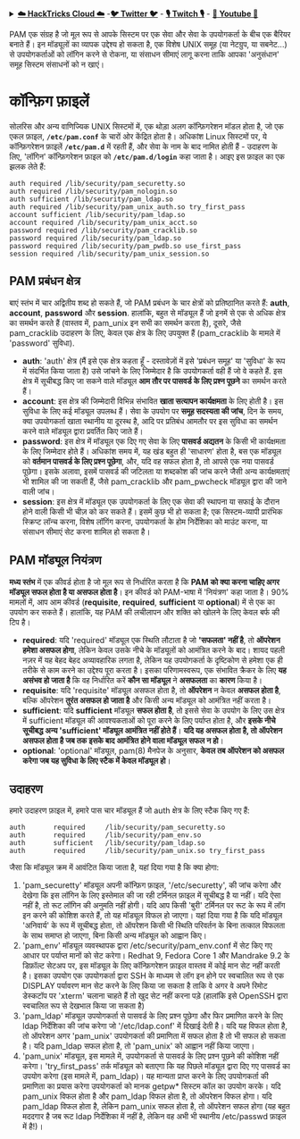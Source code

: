 <details>

<summary><a href="https://cloud.hacktricks.xyz/pentesting-cloud/pentesting-cloud-methodology"><strong>☁️ HackTricks Cloud ☁️</strong></a> -<a href="https://twitter.com/hacktricks_live"><strong>🐦 Twitter 🐦</strong></a> - <a href="https://www.twitch.tv/hacktricks_live/schedule"><strong>🎙️ Twitch 🎙️</strong></a> - <a href="https://www.youtube.com/@hacktricks_LIVE"><strong>🎥 Youtube 🎥</strong></a></summary>

- क्या आप किसी **साइबर सुरक्षा कंपनी** में काम करते हैं? क्या आप अपनी **कंपनी को HackTricks में विज्ञापित करना** चाहते हैं? या क्या आपको **PEASS के नवीनतम संस्करण या HackTricks को PDF में डाउनलोड करने** का उपयोग करना है? [**SUBSCRIPTION PLANS**](https://github.com/sponsors/carlospolop) की जांच करें!

- खोजें [**The PEASS Family**](https://opensea.io/collection/the-peass-family), हमारा विशेष संग्रह [**NFTs**](https://opensea.io/collection/the-peass-family)

- प्राप्त करें [**आधिकारिक PEASS & HackTricks swag**](https://peass.creator-spring.com)

- **शामिल हों** [**💬**](https://emojipedia.org/speech-balloon/) [**Discord समूह**](https://discord.gg/hRep4RUj7f) या [**टेलीग्राम समूह**](https://t.me/peass) या मुझे **Twitter** पर **फ़ॉलो** करें [**🐦**](https://github.com/carlospolop/hacktricks/tree/7af18b62b3bdc423e11444677a6a73d4043511e9/\[https:/emojipedia.org/bird/README.md)[**@carlospolopm**](https://twitter.com/hacktricks_live)**.**

- **अपने हैकिंग ट्रिक्स साझा करें, [hacktricks repo](https://github.com/carlospolop/hacktricks) और [hacktricks-cloud repo](https://github.com/carlospolop/hacktricks-cloud) में PR जमा करके।**

</details>


PAM एक संग्रह है जो मूल रूप से आपके सिस्टम पर एक सेवा और सेवा के उपयोगकर्ता के बीच एक बैरियर बनाते हैं। इन मॉड्यूलों का व्यापक उद्देश्य हो सकता है, एक विशेष UNIX समूह (या नेटग्रुप, या सबनेट...) से उपयोगकर्ताओं को लॉगिन करने से रोकना, या संसाधन सीमाएं लागू करना ताकि आपका 'अनुसंधान' समूह सिस्टम संसाधनों को न खाएं।

# कॉन्फ़िग फ़ाइलें

सोलरिस और अन्य वाणिज्यिक UNIX सिस्टमों में, एक थोड़ा अलग कॉन्फ़िगरेशन मॉडल होता है, जो एक एकल फ़ाइल, **`/etc/pam.conf`** के चारों ओर केंद्रित होता है। अधिकांश Linux सिस्टमों पर, ये कॉन्फ़िगरेशन फ़ाइलें **`/etc/pam.d`** में रहती हैं, और सेवा के नाम के बाद नामित होती हैं - उदाहरण के लिए, 'लॉगिन' कॉन्फ़िगरेशन फ़ाइल को **`/etc/pam.d/login`** कहा जाता है। आइए इस फ़ाइल का एक झलक लेते हैं:
```text
auth required /lib/security/pam_securetty.so
auth required /lib/security/pam_nologin.so
auth sufficient /lib/security/pam_ldap.so
auth required /lib/security/pam_unix_auth.so try_first_pass
account sufficient /lib/security/pam_ldap.so
account required /lib/security/pam_unix_acct.so
password required /lib/security/pam_cracklib.so
password required /lib/security/pam_ldap.so
password required /lib/security/pam_pwdb.so use_first_pass
session required /lib/security/pam_unix_session.so
```
## **PAM प्रबंधन क्षेत्र**

बाएं स्तंभ में चार अद्वितीय शब्द हो सकते हैं, जो PAM प्रबंधन के चार क्षेत्रों को प्रतिष्ठानित करते हैं: **auth**, **account**, **password** और **session**. हालांकि, बहुत से मॉड्यूल हैं जो इनमें से एक से अधिक क्षेत्र का समर्थन करते हैं \(वास्तव में, pam\_unix इन सभी का समर्थन करता है\), दूसरे, जैसे pam\_cracklib उदाहरण के लिए, केवल एक क्षेत्र के लिए उपयुक्त हैं \(pam\_cracklib के मामले में 'password' सुविधा\).

* **auth**: 'auth' क्षेत्र \(मैं इसे एक क्षेत्र कहता हूँ - दस्तावेज़ों में इसे 'प्रबंधन समूह' या 'सुविधा' के रूप में संदर्भित किया जाता है\) उसे जांचने के लिए जिम्मेदार है कि उपयोगकर्ता वही हैं जो वे कहते हैं. इस क्षेत्र में सूचीबद्ध किए जा सकने वाले मॉड्यूल **आम तौर पर पासवर्ड के लिए प्रश्न पूछने** का समर्थन करते हैं।
* **account**: इस क्षेत्र की जिम्मेदारी विभिन्न संभावित **खाता सत्यापन कार्यक्षमता** के लिए होती है। इस सुविधा के लिए कई मॉड्यूल उपलब्ध हैं। सेवा के उपयोग पर **समूह सदस्यता की जांच**, दिन के समय, क्या उपयोगकर्ता खाता स्थानीय या दूरस्थ है, आदि पर प्रतिबंध आमतौर पर इस सुविधा का समर्थन करने वाले मॉड्यूल द्वारा प्रवर्तित किए जाते हैं।
* **password**: इस क्षेत्र में मॉड्यूल एक दिए गए सेवा के लिए **पासवर्ड अद्यतन** के किसी भी कार्यक्षमता के लिए जिम्मेदार होते हैं। अधिकांश समय में, यह खंड बहुत ही 'साधारण' होता है, बस एक मॉड्यूल को **वर्तमान पासवर्ड के लिए प्रश्न पूछेगा**, और, यदि वह सफल होता है, तो आपसे एक नया पासवर्ड पूछेगा। इसके अलावा, इसमें पासवर्ड की जटिलता या शब्दकोश की जांच करने जैसी अन्य कार्यक्षमताएं भी शामिल की जा सकती हैं, जैसे pam\_cracklib और pam\_pwcheck मॉड्यूल द्वारा की जाने वाली जांच।
* **session**: इस क्षेत्र में मॉड्यूल एक उपयोगकर्ता के लिए एक सेवा की स्थापना या सफाई के दौरान होने वाली किसी भी चीज़ को कर सकते हैं। इसमें कुछ भी हो सकता है; एक सिस्टम-व्यापी प्रारंभिक स्क्रिप्ट लॉन्च करना, विशेष लॉगिंग करना, उपयोगकर्ता के होम निर्देशिका को माउंट करना, या संसाधन सीमाएं सेट करना शामिल हो सकता है।

## **PAM मॉड्यूल नियंत्रण**

**मध्य स्तंभ** में एक कीवर्ड होता है जो मूल रूप से निर्धारित करता है कि **PAM को क्या करना चाहिए अगर मॉड्यूल सफल होता है या असफल होता है**। इन कीवर्ड को PAM-भाषा में 'नियंत्रण' कहा जाता है। 90% मामलों में, आप आम कीवर्ड \(**requisite**, **required**, **sufficient** या **optional**\) में से एक का उपयोग कर सकते हैं। हालांकि, यह PAM की लचीलापन और शक्ति को खोलने के लिए केवल बर्फ की टिप है।

* **required**: यदि 'required' मॉड्यूल एक स्थिति लौटाता है जो **'सफलता' नहीं है**, तो **ऑपरेशन हमेशा असफल होगा**, लेकिन केवल उसके नीचे के मॉड्यूलों को आमंत्रित करने के बाद। शायद पहली नज़र में यह बेहद बेहद अव्यावहारिक लगता है, लेकिन यह उपयोगकर्ता के दृष्टिकोण से हमेशा एक ही तरीके से काम करने का उद्देश्य पूरा करता है। इसका परिणामस्वरूप, एक संभावित क्रैकर के लिए **यह असंभव हो जाता है** कि वह निर्धारित करें **कौन सा मॉड्यूल** ने **असफलता** का **कारण** किया है।
* **requisite**: यदि 'requisite' मॉड्यूल असफल होता है, तो **ऑपरेशन** न केवल **असफल होता है**, बल्कि ऑपरेशन **तुरंत असफल हो जाता है** और किसी अन्य मॉड्यूल को आमंत्रित नहीं करता है।
* **sufficient**: यदि **sufficient** मॉड्यूल **सफल होता है**, तो इससे सेवा के उपयोग के लिए उस क्षेत्र में sufficient मॉड्यूल की आवश्यकताओं को पूरा करने के लिए पर्याप्त होता है, और **इसके नीचे सूचीबद्ध अन्य 'sufficient' मॉड्यूल आमंत्रित नहीं होते हैं**। **यदि यह असफल होता है, तो ऑपरेशन असफल होता है जब तक इसके बाद आमंत्रित होने वाला मॉड्यूल सफल न हो**।
* **optional**: 'optional' मॉड्यूल, pam\(8\) मैनपेज के अनुसार, **केवल तब ऑपरेशन को असफल करेगा जब यह सुविधा के लिए स्टैक में केवल मॉड्यूल हो**।

## उदाहरण

हमारे उदाहरण फ़ाइल में, हमारे पास चार मॉड्यूल हैं जो auth क्षेत्र के लिए स्टैक किए गए हैं:
```text
auth       required     /lib/security/pam_securetty.so
auth       required     /lib/security/pam_env.so
auth       sufficient   /lib/security/pam_ldap.so
auth       required     /lib/security/pam_unix.so try_first_pass
```
जैसा कि मॉड्यूल क्रम में आवंटित किया जाता है, यहां दिया गया है कि क्या होगा:

1. 'pam_securetty' मॉड्यूल अपनी कॉन्फ़िग फ़ाइल, '/etc/securetty', की जांच करेगा और देखेगा कि इस लॉगिन के लिए इस्तेमाल की जा रही टर्मिनल फ़ाइल में सूचीबद्ध है या नहीं। यदि ऐसा नहीं है, तो रूट लॉगिन की अनुमति नहीं होगी। यदि आप किसी 'बुरी' टर्मिनल पर रूट के रूप में लॉग इन करने की कोशिश करते हैं, तो यह मॉड्यूल विफल हो जाएगा। यहां दिया गया है कि यदि मॉड्यूल 'अनिवार्य' के रूप में सूचीबद्ध होता, तो ऑपरेशन किसी भी स्थिति परिवर्तन के बिना तत्काल विफलता के साथ समाप्त हो जाएगा, बिना किसी अन्य मॉड्यूल को आह्वान किए।
2. 'pam_env' मॉड्यूल व्यवस्थापक द्वारा /etc/security/pam_env.conf में सेट किए गए आधार पर पर्याप्त मानों को सेट करेगा। Redhat 9, Fedora Core 1 और Mandrake 9.2 के डिफ़ॉल्ट सेटअप पर, इस मॉड्यूल के लिए कॉन्फ़िगरेशन फ़ाइल वास्तव में कोई मान सेट नहीं करती है। इसका उपयोग एक उपयोगकर्ता द्वारा SSH के माध्यम से लॉग इन होने पर स्वचालित रूप से एक DISPLAY पर्यावरण मान सेट करने के लिए किया जा सकता है ताकि वे अगर वे अपने रिमोट डेस्कटॉप पर 'xterm' चलाना चाहते हैं तो खुद सेट नहीं करना पड़े \(हालांकि इसे OpenSSH द्वारा स्वचालित रूप से देखभाल किया जा सकता है\)
3. 'pam_ldap' मॉड्यूल उपयोगकर्ता से पासवर्ड के लिए प्रश्न पूछेगा और फिर प्रमाणित करने के लिए ldap निर्देशिका की जांच करेगा जो '/etc/ldap.conf' में दिखाई देती है। यदि यह विफल होता है, तो ऑपरेशन अगर 'pam_unix' उपयोगकर्ता की प्रमाणिता में सफल होता है तो भी सफल हो सकता है। यदि pam_ldap सफल होता है, तो 'pam_unix' को आह्वान नहीं किया जाएगा।
4. 'pam_unix' मॉड्यूल, इस मामले में, उपयोगकर्ता से पासवर्ड के लिए प्रश्न पूछने की कोशिश नहीं करेगा। 'try_first_pass' तर्क मॉड्यूल को बताएगा कि यह पिछले मॉड्यूल द्वारा दिए गए पासवर्ड का उपयोग करेगा \(इस मामले में, pam_ldap\)। यह मान्यता प्राप्त करने के लिए उपयोगकर्ता की प्रमाणिता का प्रयास करेगा उपयोगकर्ता को मानक getpw\* सिस्टम कॉल का उपयोग करके। यदि pam_unix विफल होता है और pam_ldap विफल होता है, तो ऑपरेशन विफल होगा। यदि pam_ldap विफल होता है, लेकिन pam_unix सफल होता है, तो ऑपरेशन सफल होगा \(यह बहुत मददगार है जब रूट ldap निर्देशिका में नहीं है, लेकिन वह अभी भी स्थानीय /etc/passwd फ़ाइल में है!\)।

